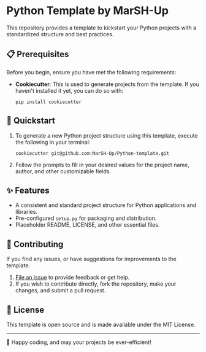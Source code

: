 
# Python Template by MarSH-Up

This repository provides a template to kickstart your Python projects with a standardized structure and best practices.

## 📋 Prerequisites

Before you begin, ensure you have met the following requirements:

- **Cookiecutter**: This is used to generate projects from the template. If you haven't installed it yet, you can do so with:
  
  ```
  pip install cookiecutter
  ```

## 🚀 Quickstart

1. To generate a new Python project structure using this template, execute the following in your terminal:

   ```
   cookiecutter git@github.com:MarSH-Up/Python-template.git
   ```

2. Follow the prompts to fill in your desired values for the project name, author, and other customizable fields.

## ✨ Features

- A consistent and standard project structure for Python applications and libraries.
- Pre-configured `setup.py` for packaging and distribution.
- Placeholder README, LICENSE, and other essential files.

## 🤝 Contributing

If you find any issues, or have suggestions for improvements to the template:

1. [File an issue](https://github.com/MarSH-Up/Python-template/issues) to provide feedback or get help.
2. If you wish to contribute directly, fork the repository, make your changes, and submit a pull request.

## 📜 License

This template is open source and is made available under the MIT License.

---

🌟 Happy coding, and may your projects be ever-efficient!
